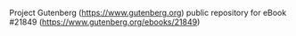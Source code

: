 Project Gutenberg (https://www.gutenberg.org) public repository for eBook #21849 (https://www.gutenberg.org/ebooks/21849)
